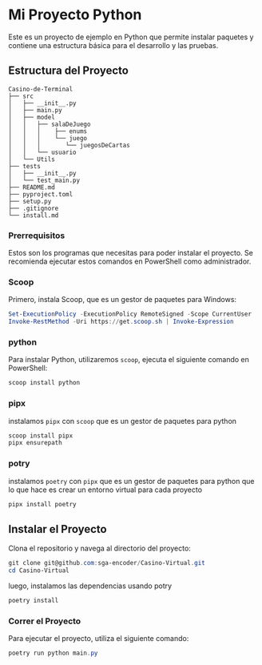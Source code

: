 # Mi Proyecto Python

Este es un proyecto de ejemplo en Python que permite instalar paquetes y contiene una estructura básica para el desarrollo y las pruebas.

## Estructura del Proyecto

```
Casino-de-Terminal
├── src
│   ├── __init__.py
│   ├── main.py
│   ├── model
│   │   ├── salaDeJuego
│   │   │    ├── enums
│   │   │    └── juego
│   │   │       └── juegosDeCartas
│   │   └── usuario
│   └── Utils
├── tests
│   ├── __init__.py
│   └── test_main.py
├── README.md
├── pyproject.toml
├── setup.py
├── .gitignore
└── install.md

```

### Prerrequisitos

Estos son los programas que necesitas para poder instalar el proyecto. Se recomienda ejecutar estos comandos en PowerShell como administrador.

### Scoop

Primero, instala Scoop, que es un gestor de paquetes para Windows:

```powershell
Set-ExecutionPolicy -ExecutionPolicy RemoteSigned -Scope CurrentUser
Invoke-RestMethod -Uri https://get.scoop.sh | Invoke-Expression
```

### python

Para instalar Python, utilizaremos `scoop`, ejecuta el siguiente comando en PowerShell:

```powershell
scoop install python
```

### pipx

instalamos `pipx` con `scoop` que es un gestor de paquetes para python

```powershell
scoop install pipx
pipx ensurepath
```

### potry

instalamos `poetry` con `pipx` que es un gestor de paquetes para python que lo que hace es crear un entorno virtual para cada proyecto

```powershell
pipx install poetry
```

## Instalar el Proyecto

Clona el repositorio y navega al directorio del proyecto:

```powershell
git clone git@github.com:sga-encoder/Casino-Virtual.git
cd Casino-Virtual
```
luego, instalamos las dependencias usando potry

```powershell
poetry install
```

### Correr el Proyecto

Para ejecutar el proyecto, utiliza el siguiente comando:

```powershell
poetry run python main.py
```